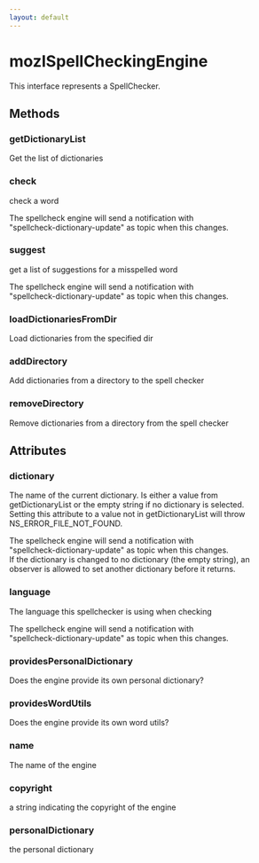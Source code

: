 ```yaml
---
layout: default
---
```


# mozISpellCheckingEngine #
  
This interface represents a SpellChecker.  
  

## Methods ##

### getDictionaryList ###
  
Get the list of dictionaries  
  

### check ###
  
check a word  
  
The spellcheck engine will send a notification with  
"spellcheck-dictionary-update" as topic when this changes.  
  

### suggest ###
  
get a list of suggestions for a misspelled word  
  
The spellcheck engine will send a notification with  
"spellcheck-dictionary-update" as topic when this changes.  
  

### loadDictionariesFromDir ###
  
Load dictionaries from the specified dir  
  

### addDirectory ###
  
Add dictionaries from a directory to the spell checker  
  

### removeDirectory ###
  
Remove dictionaries from a directory from the spell checker  
  

## Attributes ##

### dictionary ###
  
The name of the current dictionary. Is either a value from  
getDictionaryList or the empty string if no dictionary is selected.  
Setting this attribute to a value not in getDictionaryList will throw  
NS_ERROR_FILE_NOT_FOUND.  
  
The spellcheck engine will send a notification with  
"spellcheck-dictionary-update" as topic when this changes.  
If the dictionary is changed to no dictionary (the empty string), an  
observer is allowed to set another dictionary before it returns.  
  

### language ###
  
The language this spellchecker is using when checking  
  
The spellcheck engine will send a notification with  
"spellcheck-dictionary-update" as topic when this changes.  
  

### providesPersonalDictionary ###
  
Does the engine provide its own personal dictionary?  
  

### providesWordUtils ###
  
Does the engine provide its own word utils?  
  

### name ###
  
The name of the engine  
  

### copyright ###
   
a string indicating the copyright of the engine  
  

### personalDictionary ###
  
the personal dictionary  
  
